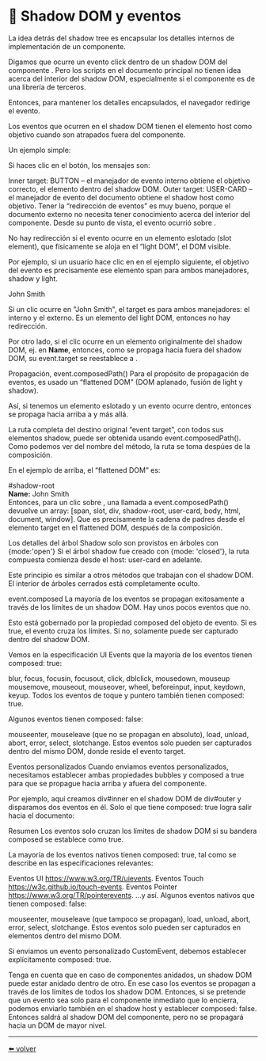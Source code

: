 # 📖 Shadow DOM y eventos

La idea detrás del shadow tree es encapsular los detalles internos de implementación de un componente.

Digamos que ocurre un evento click dentro de un shadow DOM del componente <user-card>. Pero los scripts en el documento principal no tienen idea acerca del interior del shadow DOM, especialmente si el componente es de una librería de terceros.

Entonces, para mantener los detalles encapsulados, el navegador redirige el evento.

Los eventos que ocurren en el shadow DOM tienen el elemento host como objetivo cuando son atrapados fuera del componente.

Un ejemplo simple:

<user-card></user-card>

<script>
customElements.define('user-card', class extends HTMLElement {
  connectedCallback() {
    this.attachShadow({mode: 'open'});
    this.shadowRoot.innerHTML = `<p>
      <button>Click me</button>
    </p>`;
    this.shadowRoot.firstElementChild.onclick =
      e => alert("Inner target: " + e.target.tagName);
  }
});

document.onclick =
  e => alert("Outer target: " + e.target.tagName);
</script>

Si haces clic en el botón, los mensajes son:

Inner target: BUTTON – el manejador de evento interno obtiene el objetivo correcto, el elemento dentro del shadow DOM.
Outer target: USER-CARD – el manejador de evento del documento obtiene el shadow host como objetivo.
Tener la “redirección de eventos” es muy bueno, porque el documento externo no necesita tener conocimiento acerca del interior del componente. Desde su punto de vista, el evento ocurrió sobre <user-card>.

No hay redirección si el evento ocurre en un elemento eslotado (slot element), que físicamente se aloja en el “light DOM”, el DOM visible.

Por ejemplo, si un usuario hace clic en <span slot="username"> en el ejemplo siguiente, el objetivo del evento es precisamente ese elemento span para ambos manejadores, shadow y light.

<user-card id="userCard">
  <span slot="username">John Smith</span>
</user-card>

<script>
customElements.define('user-card', class extends HTMLElement {
  connectedCallback() {
    this.attachShadow({mode: 'open'});
    this.shadowRoot.innerHTML = `<div>
      <b>Name:</b> <slot name="username"></slot>
    </div>`;

    this.shadowRoot.firstElementChild.onclick =
      e => alert("Inner target: " + e.target.tagName);
  }
});

userCard.onclick = e => alert(`Outer target: ${e.target.tagName}`);
</script>

Si un clic ocurre en "John Smith", el target es <span slot="username"> para ambos manejadores: el interno y el externo. Es un elemento del light DOM, entonces no hay redirección.

Por otro lado, si el clic ocurre en un elemento originalmente del shadow DOM, ej. en <b>Name</b>, entonces, como se propaga hacia fuera del shadow DOM, su event.target se reestablece a <user-card>.

Propagación, event.composedPath()
Para el propósito de propagación de eventos, es usado un “flattened DOM” (DOM aplanado, fusión de light y shadow).

Así, si tenemos un elemento eslotado y un evento ocurre dentro, entonces se propaga hacia arriba a <slot> y más allá.

La ruta completa del destino original “event target”, con todos sus elementos shadow, puede ser obtenida usando event.composedPath(). Como podemos ver del nombre del método, la ruta se toma despúes de la composición.

En el ejemplo de arriba, el “flattened DOM” es:

<user-card id="userCard">
  #shadow-root
    <div>
      <b>Name:</b>
      <slot name="username">
        <span slot="username">John Smith</span>
      </slot>
    </div>
</user-card>
Entonces, para un clic sobre <span slot="username">, una llamada a event.composedPath() devuelve un array: [span, slot, div, shadow-root, user-card, body, html, document, window]. Que es precisamente la cadena de padres desde el elemento target en el flattened DOM, después de la composición.

Los detalles del árbol Shadow solo son provistos en árboles con {mode:'open'}
Si el árbol shadow fue creado con {mode: 'closed'}, la ruta compuesta comienza desde el host: user-card en adelante.

Este principio es similar a otros métodos que trabajan con el shadow DOM. El interior de árboles cerrados está completamente oculto.

event.composed
La mayoría de los eventos se propagan exitosamente a través de los límites de un shadow DOM. Hay unos pocos eventos que no.

Esto está gobernado por la propiedad composed del objeto de evento. Si es true, el evento cruza los límites. Si no, solamente puede ser capturado dentro del shadow DOM.

Vemos en la especificación UI Events que la mayoría de los eventos tienen composed: true:

blur, focus, focusin, focusout,
click, dblclick,
mousedown, mouseup mousemove, mouseout, mouseover,
wheel,
beforeinput, input, keydown, keyup.
Todos los eventos de toque y puntero también tienen composed: true.

Algunos eventos tienen composed: false:

mouseenter, mouseleave (que no se propagan en absoluto),
load, unload, abort, error,
select,
slotchange.
Estos eventos solo pueden ser capturados dentro del mismo DOM, donde reside el evento target.

Eventos personalizados
Cuando enviamos eventos personalizados, necesitamos establecer ambas propiedades bubbles y composed a true para que se propague hacia arriba y afuera del componente.

Por ejemplo, aquí creamos div#inner en el shadow DOM de div#outer y disparamos dos eventos en él. Solo el que tiene composed: true logra salir hacia el documento:

<div id="outer"></div>

<script>
outer.attachShadow({mode: 'open'});

let inner = document.createElement('div');
outer.shadowRoot.append(inner);

/*
div(id=outer)
  #shadow-dom
    div(id=inner)
*/

document.addEventListener('test', event => alert(event.detail));

inner.dispatchEvent(new CustomEvent('test', {
  bubbles: true,
  composed: true,
  detail: "composed"
}));

inner.dispatchEvent(new CustomEvent('test', {
  bubbles: true,
  composed: false,
  detail: "not composed"
}));
</script>
Resumen
Los eventos solo cruzan los límites de shadow DOM si su bandera composed se establece como true.

La mayoría de los eventos nativos tienen composed: true, tal como se describe en las especificaciones relevantes:

Eventos UI https://www.w3.org/TR/uievents.
Eventos Touch https://w3c.github.io/touch-events.
Eventos Pointer https://www.w3.org/TR/pointerevents.
…y así.
Algunos eventos nativos que tienen composed: false:

mouseenter, mouseleave (que tampoco se propagan),
load, unload, abort, error,
select,
slotchange.
Estos eventos solo pueden ser capturados en elementos dentro del mismo DOM.

Si enviamos un evento personalizado CustomEvent, debemos establecer explícitamente composed: true.

Tenga en cuenta que en caso de componentes anidados, un shadow DOM puede estar anidado dentro de otro. En ese caso los eventos se propagan a través de los límites de todos los shadow DOM. Entonces, si se pretende que un evento sea solo para el componente inmediato que lo encierra, podemos enviarlo también en el shadow host y establecer composed: false. Entonces saldrá al shadow DOM del componente, pero no se propagará hacia un DOM de mayor nivel.

---
[⬅️ volver](https://github.com/VictorHugoAguilar/javascript-interview-questions-explained/blob/main/theory-web-components/readme.md)
